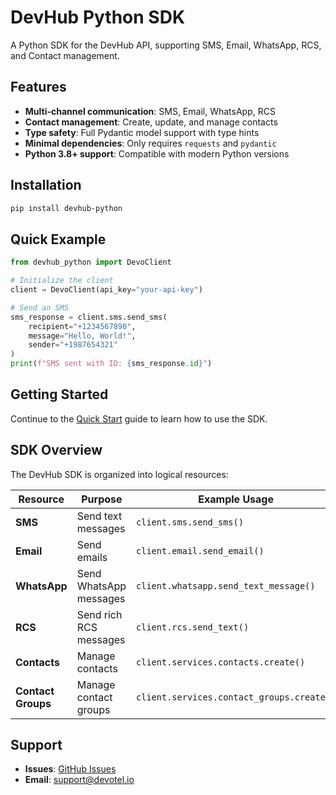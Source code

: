 # DevHub Python SDK

A Python SDK for the DevHub API, supporting SMS, Email, WhatsApp, RCS, and Contact management.

## Features

- **Multi-channel communication**: SMS, Email, WhatsApp, RCS
- **Contact management**: Create, update, and manage contacts
- **Type safety**: Full Pydantic model support with type hints
- **Minimal dependencies**: Only requires `requests` and `pydantic`
- **Python 3.8+ support**: Compatible with modern Python versions

## Installation

```bash
pip install devhub-python
```

## Quick Example

```python
from devhub_python import DevoClient

# Initialize the client
client = DevoClient(api_key="your-api-key")

# Send an SMS
sms_response = client.sms.send_sms(
    recipient="+1234567890",
    message="Hello, World!",
    sender="+1987654321"
)
print(f"SMS sent with ID: {sms_response.id}")
```

## Getting Started

Continue to the [Quick Start](quickstart.md) guide to learn how to use the SDK.

## SDK Overview

The DevHub SDK is organized into logical resources:

| Resource | Purpose | Example Usage |
|----------|---------|---------------|
| **SMS** | Send text messages | `client.sms.send_sms()` |
| **Email** | Send emails | `client.email.send_email()` |
| **WhatsApp** | Send WhatsApp messages | `client.whatsapp.send_text_message()` |
| **RCS** | Send rich RCS messages | `client.rcs.send_text()` |
| **Contacts** | Manage contacts | `client.services.contacts.create()` |
| **Contact Groups** | Manage contact groups | `client.services.contact_groups.create()` |

## Support

- **Issues**: [GitHub Issues](https://github.com/devotel/devhub-python/issues)
- **Email**: [support@devotel.io](mailto:support@devotel.io)
